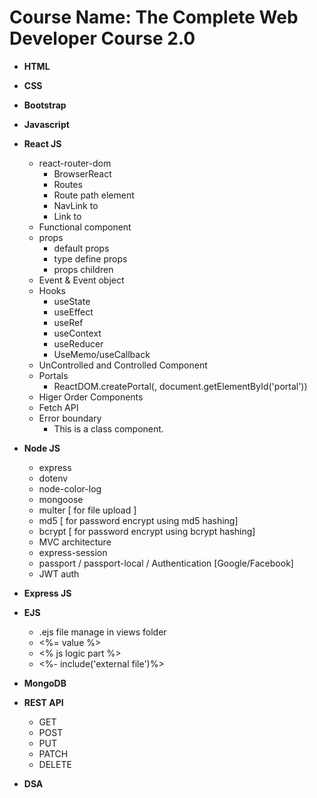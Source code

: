 # Course Name: The Complete Web Developer Course 2.0

- **HTML**

- **CSS**

- **Bootstrap**

- **Javascript**

- **React JS**
    - react-router-dom
        - BrowserReact
        - Routes
        - Route path element
        - NavLink to
        - Link to
    - Functional component
    - props
        - default props
        - type define props
        - props children
    - Event & Event object
    - Hooks
        - useState
        - useEffect
        - useRef
        - useContext
        - useReducer
        - UseMemo/useCallback
    - UnControlled and Controlled Component
    - Portals
        - ReactDOM.createPortal(<ModalComponent/>, document.getElementById('portal'))
    - Higer Order Components
    - Fetch API
    - Error boundary
        - This is a class component.

- **Node JS**
    - express
    - dotenv
    - node-color-log
    - mongoose
    - multer [ for file upload ]
    - md5 [ for password encrypt using md5 hashing]
    - bcrypt [ for password encrypt using bcrypt hashing]
    - MVC architecture
    - express-session
    - passport / passport-local / Authentication [Google/Facebook]
    - JWT auth

- **Express JS**

- **EJS**
    - .ejs file manage in views folder
    - <%= value %>
    - <% js logic part %>
    - <%- include('external file')%>

- **MongoDB**

- **REST API**
    - GET
    - POST
    - PUT
    - PATCH
    - DELETE

- **DSA**